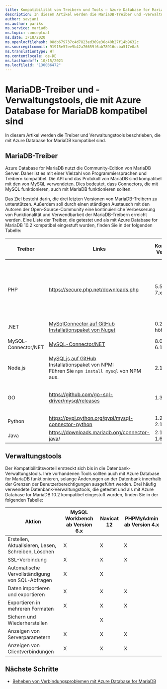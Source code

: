 ```yaml
---
title: Kompatibilität von Treibern und Tools – Azure Database for MariaDB
description: In diesem Artikel werden die MariaDB-Treiber und -Verwaltungstools beschrieben, die mit Azure Database for MariaDB kompatibel sind.
author: savjani
ms.author: pariks
ms.service: mariadb
ms.topic: conceptual
ms.date: 3/18/2020
ms.openlocfilehash: 08db679737c4d7823ed369e36c40b27f14b9632c
ms.sourcegitcommit: 91915e57ee9b42a76659f6ab78916ccba517e0a5
ms.translationtype: HT
ms.contentlocale: de-DE
ms.lasthandoff: 10/15/2021
ms.locfileid: "130036472"
---
```

# <a name="mariadb-drivers-and-management-tools-compatible-with-azure-database-for-mariadb"></a>MariaDB-Treiber und -Verwaltungstools, die mit Azure Database for MariaDB kompatibel sind

In diesem Artikel werden die Treiber und Verwaltungstools beschrieben, die mit Azure Database for MariaDB kompatibel sind.

## <a name="mariadb-drivers"></a>MariaDB-Treiber

Azure Database for MariaDB nutzt die Community-Edition von MariaDB Server. Daher ist es mit einer Vielzahl von Programmiersprachen und Treibern kompatibel. Die API und das Protokoll von MariaDB sind kompatibel mit den von MySQL verwendeten. Dies bedeutet, dass Connectors, die mit MySQL funktionieren, auch mit MariaDB funktionieren sollten.

Das Ziel besteht darin, die drei letzten Versionen von MariaDB-Treibern zu unterstützen. Außerdem soll durch einen ständigen Austausch mit den Autoren der Open-Source-Community eine kontinuierliche Verbesserung von Funktionalität und Verwendbarkeit der MariaDB-Treibern erreicht werden. Eine Liste der Treiber, die getestet und als mit Azure Database for MariaDB 10.2 kompatibel eingestuft wurden, finden Sie in der folgenden Tabelle:

**Treiber** | **Links** | **Kompatible Versionen** | **Nicht kompatible Versionen** | **Hinweise**
---|---|---|---|---
PHP | https://secure.php.net/downloads.php | 5.5, 5.6, 7.x | 5.3 | Fügen Sie für PHP-7.0-Verbindungen mit SSL MySQLi das MYSQLI_CLIENT_SSL_DONT_VERIFY_SERVER_CERT in die Verbindungszeichenfolge ein. <br> ```mysqli_real_connect($conn, $host, $username, $password, $db_name, 3306, NULL, MYSQLI_CLIENT_SSL_DONT_VERIFY_SERVER_CERT);```<br> Für PDO legen Sie die Option ```PDO::MYSQL_ATTR_SSL_VERIFY_SERVER_CERT```auf FALSE fest.
.NET | [MySqlConnector auf GitHub](https://github.com/mysql-net/MySqlConnector) <br> [Installationspaket von Nuget](https://www.nuget.org/packages/MySqlConnector/) | 0.27 und höher | 0.26.5 und früher |
MySQL-Connector/NET | [MySQL-Connector/NET](https://github.com/mysql/mysql-connector-net) | 8.0, 7.0, 6.10 |  | Bei einigen UTF8-fremden Windows-Systemen tritt unter Umständen ein Verbindungsfehler aufgrund eines Codierungsfehlers auf.
Node.js |  [MySQLjs auf GitHub](https://github.com/mysqljs/mysql/) <br> Installationspaket von NPM:<br> Führen Sie `npm install mysql` von NPM aus. | 2.15 | 2.14.1 und früher
GO | https://github.com/go-sql-driver/mysql/releases | 1.3, 1.4 | 1.2 und früher | Verwenden Sie für Version 1.3 `allowNativePasswords=true` in der Verbindungszeichenfolge. Version 1.4 enthält eine Korrektur, sodass `allowNativePasswords=true` nicht mehr erforderlich ist.
Python | https://pypi.python.org/pypi/mysql-connector-python | 1.2.3, 2.0, 2.1, 2.2 | 1.2.2 und früher |
Java | https://downloads.mariadb.org/connector-java/ | 2.1, 2.0, 1.6 | 1.5.5 und früher |

## <a name="management-tools"></a>Verwaltungstools

Der Kompatibilitätsvorteil erstreckt sich bis in die Datenbank-Verwaltungstools. Ihre vorhandenen Tools sollten auch mit Azure Database for MariaDB funktionieren, solange Änderungen an der Datenbank innerhalb der Grenzen der Benutzerberechtigungen ausgeführt werden. Drei häufig verwendete Datenbank-Verwaltungstools, die getestet und als mit Azure Database for MariaDB 10.2 kompatibel eingestuft wurden, finden Sie in der folgenden Tabelle:

| Aktion | **MySQL Workbench ab Version 6.x** | **Navicat 12** | **PHPMyAdmin ab Version 4.x**
---|---|---|---
Erstellen, Aktualisieren, Lesen, Schreiben, Löschen | X | X | X
SSL-Verbindung | X | X | X
Automatische Vervollständigung von SQL-Abfragen | X | X |
Daten importieren und exportieren | X | X | X
Exportieren in mehreren Formaten | X | X | X
Sichern und Wiederherstellen |  | X |
Anzeigen von Serverparametern | X | X | X
Anzeigen von Clientverbindungen | X | X | X

## <a name="next-steps"></a>Nächste Schritte

- [Beheben von Verbindungsproblemen mit Azure Database for MariaDB](howto-troubleshoot-common-connection-issues.md)
